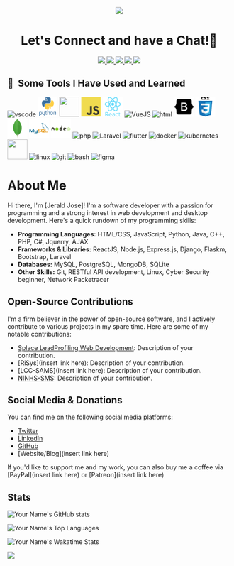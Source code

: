 <p align="center">
  <img src="https://capsule-render.vercel.app/api?type=waving&color=gradient&text=Hello!%20I'm%20Jerald%20Jose&height=100&section=header"/>
</p>

<h1 align="center">
  Let's Connect and have a Chat!💬
</h1>

<p align="center">
<a href="https://www.linkedin.com/in/jeraldjose/">
  <img height="50" src="https://res.cloudinary.com/dbkpjazoq/image/upload/v1688144593/social-media-icon/linkedin_wvfje7.png"/>
</a>
<a href="https://wa.me/qr/SP5SZZGGVJ3SE1">
  <img height="50" src="https://res.cloudinary.com/dbkpjazoq/image/upload/v1688144593/social-media-icon/whatsapp_waie0a.png"/>
</a>
<a href="https://web.facebook.com/jerald.jose.316">
  <img height="50" src="https://res.cloudinary.com/dbkpjazoq/image/upload/v1688144594/social-media-icon/facebook_laopcg.png"/>
</a>
<a href="patreon.com/user?u=84868330">
  <img height="50" src="https://res.cloudinary.com/dbkpjazoq/image/upload/v1688144594/social-media-icon/patreon_gtvjim.png"/>
</a>
<a href="mailto:jeraldjose16@gmail.com">
  <img height="50" src="https://res.cloudinary.com/dbkpjazoq/image/upload/v1688146129/social-media-icon/gmail_euusko.png"/>
</a>
</p>


<h2> 🚀 &nbsp;Some Tools I Have Used and Learned</h2>
<p align="left">
<img src="https://cdn.jsdelivr.net/gh/devicons/devicon/icons/vscode/vscode-original.svg" alt="vscode" width="45" height="45"/>
<img src="https://raw.githubusercontent.com/devicons/devicon/master/icons/python/python-original-wordmark.svg" alt="python" width="45" height="45" />
<img src="https://cdn.jsdelivr.net/gh/devicons/devicon/icons/cplusplus/cplusplus-original.svg" width="45" height="45"/>
<img src="https://raw.githubusercontent.com/devicons/devicon/master/icons/javascript/javascript-original.svg" alt="javascript" width="45" height="45" />
<img src="https://raw.githubusercontent.com/devicons/devicon/master/icons/react/react-original-wordmark.svg" alt="react" width="45" height="45" />
<img src="https://cdn.jsdelivr.net/gh/devicons/devicon/icons/vuejs/vuejs-original-wordmark.svg" alt="VueJS" width="45" height="45"/>
<img src="https://cdn.jsdelivr.net/gh/devicons/devicon/icons/html5/html5-original.svg" alt="html" width="45" height="45"/>
<img src="https://raw.githubusercontent.com/devicons/devicon/master/icons/bootstrap/bootstrap-plain.svg" alt="bootstrap" width="45" height="45" />
<img src="https://raw.githubusercontent.com/devicons/devicon/master/icons/css3/css3-original-wordmark.svg" alt="css3" width="45" height="45" />
<img src="https://raw.githubusercontent.com/devicons/devicon/master/icons/mongodb/mongodb-original.svg" alt="mongodb" width="45" height="45" />
<img src="https://raw.githubusercontent.com/devicons/devicon/master/icons/mysql/mysql-original-wordmark.svg" alt="mysql" width="45" height="45" />
<img src="https://raw.githubusercontent.com/devicons/devicon/master/icons/nodejs/nodejs-original-wordmark.svg" alt="nodejs" width="45" height="45" />
<img src="https://cdn.jsdelivr.net/gh/devicons/devicon/icons/php/php-original.svg" alt="php" width="45" height="45"/>
<img src="https://cdn.jsdelivr.net/gh/devicons/devicon/icons/laravel/laravel-plain-wordmark.svg" alt="Laravel" width="45" height="45"/>
<img src="https://cdn.jsdelivr.net/gh/devicons/devicon/icons/flutter/flutter-original.svg" alt="flutter" width="45" height="45"/>
<img src="https://cdn.jsdelivr.net/gh/devicons/devicon/icons/docker/docker-original.svg" alt="docker" width="45" height="45"/>
<img src="https://cdn.jsdelivr.net/gh/devicons/devicon/icons/kubernetes/kubernetes-plain.svg" alt="kubernetes" width="45" height="45"/>
<img src="https://cdn.jsdelivr.net/gh/devicons/devicon/icons/amazonwebservices/amazonwebservices-plain-wordmark.svg" width="45" height="45"/>
<img src="https://cdn.jsdelivr.net/gh/devicons/devicon/icons/linux/linux-original.svg" alt="linux" width="45" height="45"/>       
<img src="https://cdn.jsdelivr.net/gh/devicons/devicon/icons/git/git-original.svg" alt="git" width="45" height="45"/>
<img src="https://cdn.jsdelivr.net/gh/devicons/devicon/icons/bash/bash-original.svg" alt="bash" width="45" height="45"/>
<img src="https://cdn.jsdelivr.net/gh/devicons/devicon/icons/figma/figma-original.svg" alt="figma" width="45" height="45"/>   
</p>

# About Me

Hi there, I'm [Jerald Jose]! I'm a software developer with a passion for programming and a strong interest in web development and desktop development. Here's a quick rundown of my programming skills:

- **Programming Languages:** HTML/CSS, JavaScript, Python, Java, C++, PHP, C#, Jquerry, AJAX
- **Frameworks & Libraries:** ReactJS, Node.js, Express.js, Django, Flaskm, Bootstrap, Laravel
- **Databases:** MySQL, PostgreSQL, MongoDB, SQLite
- **Other Skills:** Git, RESTful API development,  Linux, Cyber Security beginner, Network Packetracer

## Open-Source Contributions

I'm a firm believer in the power of open-source software, and I actively contribute to various projects in my spare time. Here are some of my notable contributions:

- [Splace LeadProfiling Web Development](splacebpo.com): Description of your contribution.
- [RiSys](insert link here): Description of your contribution.
- [LCC-SAMS](insert link here): Description of your contribution.
- [NINHS-SMS](ninhs-SchoolManagementSystem.com): Description of your contribution.

## Social Media & Donations

You can find me on the following social media platforms:

- [Twitter]()
- [LinkedIn](https://www.linkedin.com/in/jeraldjose/)
- [GitHub](https://github.com/r47dzt3ch/)
- [Website/Blog](insert link here)

If you'd like to support me and my work, you can also buy me a coffee via [PayPal](insert link here) or [Patreon](insert link here)

## Stats

<!-- GitHub Stats Card -->
![Your Name's GitHub stats](https://github-readme-stats.vercel.app/api?username=r47dzt3ch&show_icons=true&theme=dark)

<!-- Top Languages Card -->
![Your Name's Top Languages](https://github-readme-stats.vercel.app/api/top-langs/?username=r47dzt3ch&layout=compact&theme=dark)

<!-- Wakatime Stats Card -->
![Your Name's Wakatime Stats](https://github-readme-stats.vercel.app/api/wakatime?username=r47dzt3ch&layout=compact&theme=dark)

<p align="left">
  <img src="https://capsule-render.vercel.app/api?type=waving&color=gradient&height=100&section=footer"/>
</p>